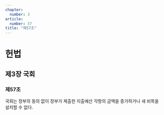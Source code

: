 ```yaml
---
chapter:
  number: 3
article:
  number: 57
title: "제57조"
---
```

# 헌법

## 제3장 국회

### 제57조

국회는 정부의 동의 없이 정부가 제출한 지출예산 각항의 금액을 증가하거나 새 비목을 설치할 수 없다.
